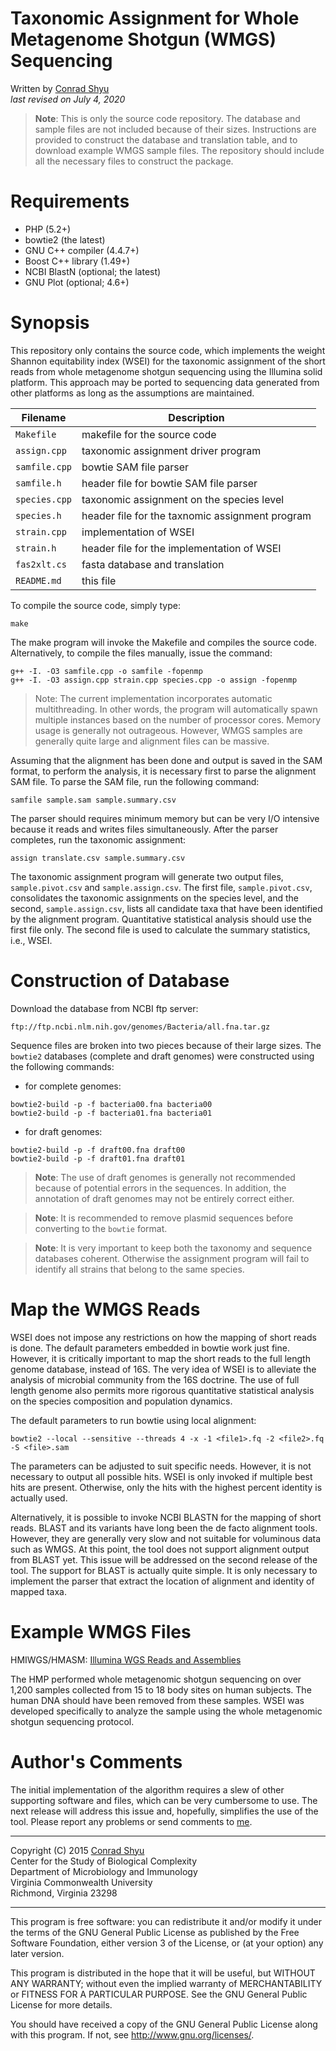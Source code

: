 # Taxonomic Assignment for Whole Metagenome Shotgun (WMGS) Sequencing

Written by [Conrad Shyu](mailto:conradshyu@hotmail.com)<br>
*last revised on July 4, 2020*

> **Note**: This is only the source code repository. The database and sample files are not included because of
their sizes. Instructions are provided to construct the database and translation table, and to download example
WMGS sample files. The repository should include all the necessary files to construct the package.

# Requirements
- PHP (5.2+)
- bowtie2 (the latest)
- GNU C++ compiler (4.4.7+)
- Boost C++ library (1.49+)
- NCBI BlastN (optional; the latest)
- GNU Plot (optional; 4.6+)

# Synopsis
This repository only contains the source code, which implements the weight Shannon equitability index (WSEI) for
the taxonomic assignment of the short reads from whole metagenome shotgun sequencing using the Illumina solid
platform. This approach may be ported to sequencing data generated from other platforms as long as the assumptions
are maintained.

| Filename | Description |
| --- | --- |
| `Makefile` | makefile for the source code |
| `assign.cpp` | taxonomic assignment driver program |
| `samfile.cpp` | bowtie SAM file parser |
| `samfile.h` | header file for bowtie SAM file parser |
| `species.cpp` | taxonomic assignment on the species level |
| `species.h` | header file for the taxnomic assignment program |
| `strain.cpp` | implementation of WSEI |
| `strain.h` | header file for the implementation of WSEI |
| `fas2xlt.cs` | fasta database and translation |
| `README.md` | this file |

To compile the source code, simply type:

`make`

The make program will invoke the Makefile and compiles the source code. Alternatively, to compile the files
manually, issue the command:

```
g++ -I. -O3 samfile.cpp -o samfile -fopenmp
g++ -I. -O3 assign.cpp strain.cpp species.cpp -o assign -fopenmp
```

> Note: The current implementation incorporates automatic multithreading. In other words, the program will
automatically spawn multiple instances based on the number of processor cores. Memory usage is generally not
outrageous. However, WMGS samples are generally quite large and alignment files can be massive.

Assuming that the alignment has been done and output is saved in the SAM format, to perform the analysis, it is
necessary first to parse the alignment SAM file. To parse the SAM file, run the following command:

```
samfile sample.sam sample.summary.csv
```

The parser should requires minimum memory but can be very I/O intensive because it reads and writes files
simultaneously. After the parser completes, run the taxonomic assignment:

```
assign translate.csv sample.summary.csv
```

The taxonomic assignment program will generate two output files, `sample.pivot.csv` and `sample.assign.csv`. The
first file, `sample.pivot.csv`, consolidates the taxonomic assignments on the species level, and the second,
`sample.assign.csv`, lists all candidate taxa that have been identified by the alignment program. Quantitative
statistical analysis should use the first file only. The second file is used to calculate the summary statistics,
i.e., WSEI.

# Construction of Database
Download the database from NCBI ftp server:

```
ftp://ftp.ncbi.nlm.nih.gov/genomes/Bacteria/all.fna.tar.gz
```
Sequence files are broken into two pieces because of their large sizes. The `bowtie2` databases (complete and
draft genomes) were constructed using the following commands:

- for complete genomes:
```
bowtie2-build -p -f bacteria00.fna bacteria00
bowtie2-build -p -f bacteria01.fna bacteria01
```

- for draft genomes:
```
bowtie2-build -p -f draft00.fna draft00
bowtie2-build -p -f draft01.fna draft01
```

> **Note**: The use of draft genomes is generally not recommended because of potential errors in the sequences. In
addition, the annotation of draft genomes may not be entirely correct either.

> **Note**: It is recommended to remove plasmid sequences before converting to the `bowtie` format.

> **Note**: It is very important to keep both the taxonomy and sequence databases coherent. Otherwise the
assignment program will fail to identify all strains that belong to the same species.

# Map the WMGS Reads
WSEI does not impose any restrictions on how the mapping of short reads is done. The default parameters embedded
in bowtie work just fine. However, it is critically important to map the short reads to the full length genome
database, instead of 16S. The very idea of WSEI is to alleviate the analysis of microbial community from the 16S
doctrine. The use of full length genome also permits more rigorous quantitative statistical analysis on the species
composition and population dynamics.

The default parameters to run bowtie using local alignment:

```
bowtie2 --local --sensitive --threads 4 -x -1 <file1>.fq -2 <file2>.fq -S <file>.sam
```

The parameters can be adjusted to suit specific needs. However, it is not necessary to output all possible hits.
WSEI is only invoked if multiple best hits are present. Otherwise, only the hits with the highest percent identity
is actually used.

Alternatively, it is possible to invoke NCBI BLASTN for the mapping of short reads. BLAST and its variants have
long been the de facto alignment tools. However, they are generally very slow and not suitable for voluminous data
such as WMGS. At this point, the tool does not support alignment output from BLAST yet. This issue will be
addressed on the second release of the tool. The support for BLAST is actually quite simple. It is only necessary
to implement the parser that extract the location of alignment and identity of mapped taxa.

# Example WMGS Files
HMIWGS/HMASM: [Illumina WGS Reads and Assemblies](http://www.hmpdacc.org/HMASM/)

The HMP performed whole metagenomic shotgun sequencing on over 1,200 samples collected from 15 to 18 body sites on
human subjects. The human DNA should have been removed from these samples. WSEI was developed specifically to
analyze the sample using the whole metagenomic shotgun sequencing protocol.

# Author's Comments
The initial implementation of the algorithm requires a slew of other supporting software and files, which can be
very cumbersome to use. The next release will address this issue and, hopefully, simplifies the use of the tool.
Please report any problems or send comments to [me](mailto:conradshyu@hotmail.com).

---
Copyright (C) 2015 [Conrad Shyu](mailto:conradshyu@hotmail.com)<br>
Center for the Study of Biological Complexity<br>
Department of Microbiology and Immunology<br>
Virginia Commonwealth University<br>
Richmond, Virginia 23298<br>

---
This program is free software: you can redistribute it and/or modify it under the terms of the GNU General Public
License as published by the Free Software Foundation, either version 3 of the License, or (at your option) any
later version.

This program is distributed in the hope that it will be useful, but WITHOUT ANY WARRANTY; without even the implied
warranty of MERCHANTABILITY or FITNESS FOR A PARTICULAR PURPOSE. See the GNU General Public License for more
details.

You should have received a copy of the GNU General Public License along with this program. If not, see
<http://www.gnu.org/licenses/>.
